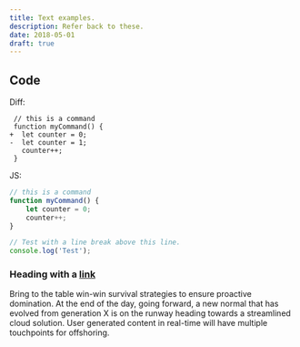 ```yaml
---
title: Text examples.
description: Refer back to these.
date: 2018-05-01
draft: true
---
```


## Code

Diff: 

```diff-js
 // this is a command
 function myCommand() {
+  let counter = 0;
-  let counter = 1;
   counter++;
 }
```

JS: 

```js
// this is a command
function myCommand() {
	let counter = 0;
	counter++;
}

// Test with a line break above this line.
console.log('Test');
```

### Heading with a [link](#code)

Bring to the table win-win survival strategies to ensure proactive domination. At the end of the day, going forward, a new normal that has evolved from generation X is on the runway heading towards a streamlined cloud solution. User generated content in real-time will have multiple touchpoints for offshoring.